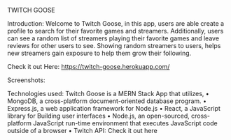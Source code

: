 TWITCH GOOSE

Introduction:
Welcome to Twitch Goose, in this app, users are able create a profile to search for their favorite games and streamers.  Additionally, users can see a random list of streamers playing their favorite games and leave reviews for other users to see. Showing random streamers to users, helps new streamers gain exposure to help them grow their following. 

Check it out Here: https://twitch-goose.herokuapp.com/

Screenshots: 


Technologies used:
Twitch Goose is a MERN Stack App that utilizes, 
•	MongoDB, a cross-platform document-oriented database program.
•	Express.js, a web application framework for Node.js
•	React, a JavaScript library for Building user interfaces
•	Node.js, an open-sourced, cross-platform JavaScript run-time environment that executes JavaScript code outside of a browser
•	Twitch API: Check it out here

